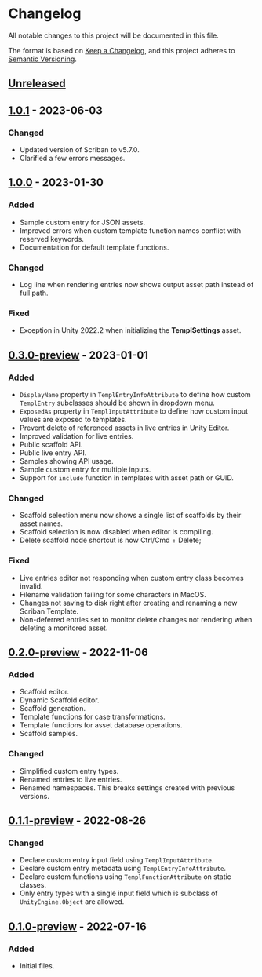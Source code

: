 # Changelog

All notable changes to this project will be documented in this file.

The format is based on [Keep a Changelog](https://keepachangelog.com/en/1.0.0/),
and this project adheres to [Semantic Versioning](https://semver.org/spec/v2.0.0.html).

## [Unreleased]

## [1.0.1] - 2023-06-03

### Changed

- Updated version of Scriban to v5.7.0.
- Clarified a few errors messages.

## [1.0.0] - 2023-01-30

### Added

- Sample custom entry for JSON assets.
- Improved errors when custom template function names conflict with reserved keywords.
- Documentation for default template functions.

### Changed

- Log line when rendering entries now shows output asset path instead of full path.

### Fixed

- Exception in Unity 2022.2 when initializing the **TemplSettings** asset.

## [0.3.0-preview] - 2023-01-01

### Added

- `DisplayName` property in `TemplEntryInfoAttribute` to define how custom `TemplEntry` subclasses should be shown in dropdown menu.
- `ExposedAs` property in `TemplInputAttribute` to define how custom input values are exposed to templates.
- Prevent delete of referenced assets in live entries in Unity Editor.
- Improved validation for live entries.
- Public scaffold API.
- Public live entry API.
- Samples showing API usage.
- Sample custom entry for multiple inputs.
- Support for `include` function in templates with asset path or GUID.

### Changed

- Scaffold selection menu now shows a single list of scaffolds by their asset names.
- Scaffold selection is now disabled when editor is compiling.
- Delete scaffold node shortcut is now Ctrl/Cmd + Delete;

### Fixed

- Live entries editor not responding when custom entry class becomes invalid.
- Filename validation failing for some characters in MacOS.
- Changes not saving to disk right after creating and renaming a new Scriban Template.
- Non-deferred entries set to monitor delete changes not rendering when deleting a monitored asset.

## [0.2.0-preview] - 2022-11-06

### Added

- Scaffold editor.
- Dynamic Scaffold editor.
- Scaffold generation.
- Template functions for case transformations.
- Template functions for asset database operations.
- Scaffold samples.

### Changed

- Simplified custom entry types.
- Renamed entries to live entries.
- Renamed namespaces. This breaks settings created with previous versions.

## [0.1.1-preview] - 2022-08-26

### Changed

- Declare custom entry input field using `TemplInputAttribute`.
- Declare custom entry metadata using `TemplEntryInfoAttribute`.
- Declare custom functions using `TemplFunctionAttribute` on static classes.
- Only entry types with a single input field which is subclass of `UnityEngine.Object` are allowed.

## [0.1.0-preview] - 2022-07-16

### Added

- Initial files.

[Unreleased]: https://github.com/willykc/templ/compare/v1.0.1...HEAD
[1.0.1]: https://github.com/willykc/templ/compare/v1.0.0...v1.0.1
[1.0.0]: https://github.com/willykc/templ/compare/v0.3.0-preview...v1.0.0
[0.3.0-preview]: https://github.com/willykc/templ/compare/v0.2.0-preview...v0.3.0-preview
[0.2.0-preview]: https://github.com/willykc/templ/compare/v0.1.1-preview...v0.2.0-preview
[0.1.1-preview]: https://github.com/willykc/templ/compare/v0.1.0-preview...v0.1.1-preview
[0.1.0-preview]: https://github.com/willykc/templ/releases/tag/v0.1.0-preview
